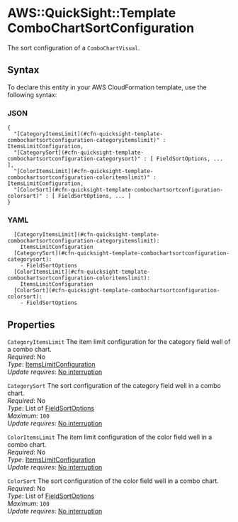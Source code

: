 # AWS::QuickSight::Template ComboChartSortConfiguration<a name="aws-properties-quicksight-template-combochartsortconfiguration"></a>

The sort configuration of a `ComboChartVisual`\.

## Syntax<a name="aws-properties-quicksight-template-combochartsortconfiguration-syntax"></a>

To declare this entity in your AWS CloudFormation template, use the following syntax:

### JSON<a name="aws-properties-quicksight-template-combochartsortconfiguration-syntax.json"></a>

```
{
  "[CategoryItemsLimit](#cfn-quicksight-template-combochartsortconfiguration-categoryitemslimit)" : ItemsLimitConfiguration,
  "[CategorySort](#cfn-quicksight-template-combochartsortconfiguration-categorysort)" : [ FieldSortOptions, ... ],
  "[ColorItemsLimit](#cfn-quicksight-template-combochartsortconfiguration-coloritemslimit)" : ItemsLimitConfiguration,
  "[ColorSort](#cfn-quicksight-template-combochartsortconfiguration-colorsort)" : [ FieldSortOptions, ... ]
}
```

### YAML<a name="aws-properties-quicksight-template-combochartsortconfiguration-syntax.yaml"></a>

```
  [CategoryItemsLimit](#cfn-quicksight-template-combochartsortconfiguration-categoryitemslimit):
    ItemsLimitConfiguration
  [CategorySort](#cfn-quicksight-template-combochartsortconfiguration-categorysort):
    - FieldSortOptions
  [ColorItemsLimit](#cfn-quicksight-template-combochartsortconfiguration-coloritemslimit):
    ItemsLimitConfiguration
  [ColorSort](#cfn-quicksight-template-combochartsortconfiguration-colorsort):
    - FieldSortOptions
```

## Properties<a name="aws-properties-quicksight-template-combochartsortconfiguration-properties"></a>

`CategoryItemsLimit` <a name="cfn-quicksight-template-combochartsortconfiguration-categoryitemslimit"></a>
The item limit configuration for the category field well of a combo chart\.  
_Required_: No  
_Type_: [ItemsLimitConfiguration](aws-properties-quicksight-template-itemslimitconfiguration.md)  
_Update requires_: [No interruption](https://docs.aws.amazon.com/AWSCloudFormation/latest/UserGuide/using-cfn-updating-stacks-update-behaviors.html#update-no-interrupt)

`CategorySort` <a name="cfn-quicksight-template-combochartsortconfiguration-categorysort"></a>
The sort configuration of the category field well in a combo chart\.  
_Required_: No  
_Type_: List of [FieldSortOptions](aws-properties-quicksight-template-fieldsortoptions.md)  
_Maximum_: `100`  
_Update requires_: [No interruption](https://docs.aws.amazon.com/AWSCloudFormation/latest/UserGuide/using-cfn-updating-stacks-update-behaviors.html#update-no-interrupt)

`ColorItemsLimit` <a name="cfn-quicksight-template-combochartsortconfiguration-coloritemslimit"></a>
The item limit configuration of the color field well in a combo chart\.  
_Required_: No  
_Type_: [ItemsLimitConfiguration](aws-properties-quicksight-template-itemslimitconfiguration.md)  
_Update requires_: [No interruption](https://docs.aws.amazon.com/AWSCloudFormation/latest/UserGuide/using-cfn-updating-stacks-update-behaviors.html#update-no-interrupt)

`ColorSort` <a name="cfn-quicksight-template-combochartsortconfiguration-colorsort"></a>
The sort configuration of the color field well in a combo chart\.  
_Required_: No  
_Type_: List of [FieldSortOptions](aws-properties-quicksight-template-fieldsortoptions.md)  
_Maximum_: `100`  
_Update requires_: [No interruption](https://docs.aws.amazon.com/AWSCloudFormation/latest/UserGuide/using-cfn-updating-stacks-update-behaviors.html#update-no-interrupt)
